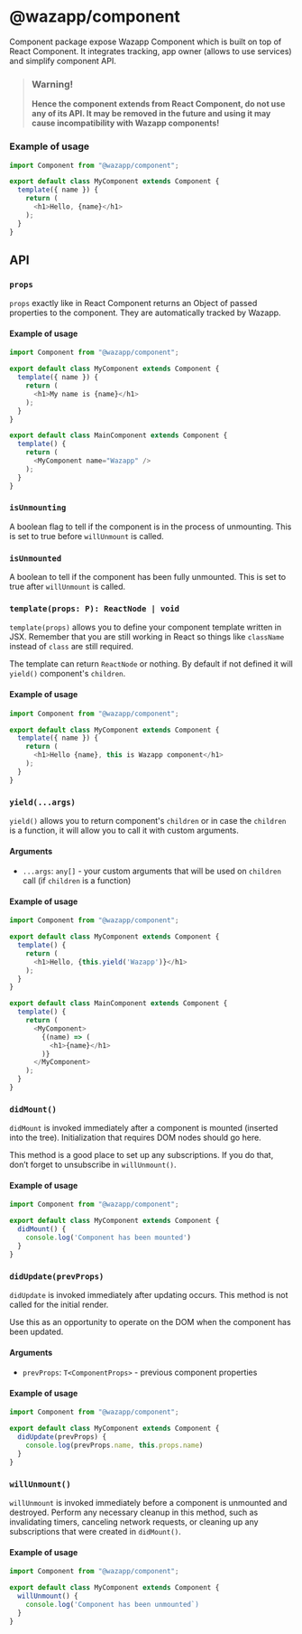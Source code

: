 # @wazapp/component

Component package expose Wazapp Component which is built on top of React Component. It integrates tracking, app owner (allows to use services) and simplify component API.

> ### Warning!
> **Hence the component extends from React Component, do not use any of its API. It may be removed in the future and using it may cause incompatibility with Wazapp components!**

### Example of usage

```typescript
import Component from "@wazapp/component";

export default class MyComponent extends Component {
  template({ name }) {
    return (
      <h1>Hello, {name}</h1>
    );
  }
}
```

## API

### `props`

`props` exactly like in React Component returns an Object of passed properties to the component. They are automatically tracked by Wazapp.

#### Example of usage

```typescript
import Component from "@wazapp/component";

export default class MyComponent extends Component {
  template({ name }) {
    return (
      <h1>My name is {name}</h1>
    );
  }
}

export default class MainComponent extends Component {
  template() {
    return (
      <MyComponent name="Wazapp" />
    );
  }
}
```

### `isUnmounting`

A boolean flag to tell if the component is in the process of unmounting. This is set to true before `willUnmount` is called.

### `isUnmounted`

A boolean to tell if the component has been fully unmounted. This is set to true after `willUnmount` is called.

### `template(props: P): ReactNode | void`

`template(props)` allows you to define your component template written in JSX. Remember that you are still working in React so things like `className` instead of `class` are still required.

The template can return `ReactNode` or nothing. By default if not defined it will `yield()` component's `children`.

#### Example of usage

```typescript
import Component from "@wazapp/component";

export default class MyComponent extends Component {
  template({ name }) {
    return (
      <h1>Hello {name}, this is Wazapp component</h1>
    );
  }
}
```

### `yield(...args)`

`yield()` allows you to return component's `children` or in case the `children` is a function, it will allow you to call it with custom arguments.

#### Arguments
- `...args`: `any[]` - your custom arguments that will be used on `children` call (if `children` is a function)

#### Example of usage

```typescript
import Component from "@wazapp/component";

export default class MyComponent extends Component {
  template() {
    return (
      <h1>Hello, {this.yield('Wazapp')}</h1>
    );
  }
}

export default class MainComponent extends Component {
  template() {
    return (
      <MyComponent>
        {(name) => (
          <h1>{name}</h1>
        )}
      </MyComponent>
    );
  }
}
```

### `didMount()`

`didMount` is invoked immediately after a component is mounted (inserted into the tree). Initialization that requires DOM nodes should go here.

This method is a good place to set up any subscriptions. If you do that, don’t forget to unsubscribe in `willUnmount()`.

#### Example of usage

```typescript
import Component from "@wazapp/component";

export default class MyComponent extends Component {
  didMount() {
    console.log('Component has been mounted')
  }
}
```

### `didUpdate(prevProps)`

`didUpdate` is invoked immediately after updating occurs. This method is not called for the initial render.

Use this as an opportunity to operate on the DOM when the component has been updated.

#### Arguments
- `prevProps`: `T<ComponentProps>` - previous component properties

#### Example of usage

```typescript
import Component from "@wazapp/component";

export default class MyComponent extends Component {
  didUpdate(prevProps) {
    console.log(prevProps.name, this.props.name)
  }
}
```

### `willUnmount()`

`willUnmount` is invoked immediately before a component is unmounted and destroyed. Perform any necessary cleanup in this method, such as invalidating timers, canceling network requests, or cleaning up any subscriptions that were created in `didMount()`.

#### Example of usage

```typescript
import Component from "@wazapp/component";

export default class MyComponent extends Component {
  willUnmount() {
    console.log('Component has been unmounted`)
  }
}
```